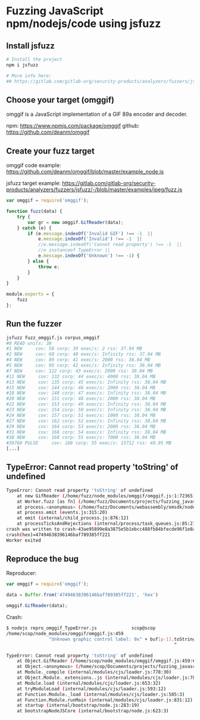 # Fuzzing JavaScript npm/nodejs/code using jsfuzz

## Install jsfuzz
``` sh
# Install the project
npm i jsfuzz

# More info here:
## https://gitlab.com/gitlab-org/security-products/analyzers/fuzzers/jsfuzz
```

## Choose your target (omggif)

omggif is a JavaScript implementation of a GIF 89a encoder and decoder.

npm: https://www.npmjs.com/package/omggif
github: https://github.com/deanm/omggif


## Create your fuzz target

omggif code example: https://github.com/deanm/omggif/blob/master/example_node.js

jsfuzz target example: https://gitlab.com/gitlab-org/security-products/analyzers/fuzzers/jsfuzz/-/blob/master/examples/jpeg/fuzz.js

``` javascript
var omggif = require('omggif');

function fuzz(data) {
    try {
        var gr = new omggif.GifReader(data);
    } catch (e) {
        if (e.message.indexOf('Invalid GIF') !== -1  ||
            e.message.indexOf('Invalid') !== -1  ||
            //e.message.indexOf('Cannot read property') !== -1  ||
            //e instanceof TypeError ||
            e.message.indexOf('Unknown') !== -1) {
        } else {
            throw e;
        }
    }
}

module.exports = {
    fuzz
};
```

## Run the fuzzer

``` sh
jsfuzz fuzz_omggif.js corpus_omggif
#0 READ units: 38
#1 NEW     cov: 58 corp: 39 exec/s: 2 rss: 37.94 MB
#2 NEW     cov: 60 corp: 40 exec/s: Infinity rss: 37.94 MB
#4 NEW     cov: 89 corp: 41 exec/s: 2000 rss: 38.04 MB
#5 NEW     cov: 95 corp: 42 exec/s: Infinity rss: 38.04 MB
#7 NEW     cov: 122 corp: 43 exec/s: 2000 rss: 38.04 MB
#11 NEW     cov: 132 corp: 44 exec/s: 4000 rss: 38.04 MB
#13 NEW     cov: 135 corp: 45 exec/s: Infinity rss: 38.04 MB
#15 NEW     cov: 144 corp: 46 exec/s: 2000 rss: 38.04 MB
#18 NEW     cov: 148 corp: 47 exec/s: Infinity rss: 38.04 MB
#20 NEW     cov: 151 corp: 48 exec/s: 2000 rss: 38.04 MB
#22 NEW     cov: 153 corp: 49 exec/s: Infinity rss: 38.04 MB
#23 NEW     cov: 154 corp: 50 exec/s: Infinity rss: 38.04 MB
#24 NEW     cov: 157 corp: 51 exec/s: 1000 rss: 38.04 MB
#27 NEW     cov: 162 corp: 52 exec/s: Infinity rss: 38.04 MB
#29 NEW     cov: 164 corp: 53 exec/s: 2000 rss: 38.04 MB
#31 NEW     cov: 166 corp: 54 exec/s: Infinity rss: 38.04 MB
#38 NEW     cov: 168 corp: 55 exec/s: 7000 rss: 38.04 MB
#39760 PULSE     cov: 168 corp: 55 exec/s: 15712 rss: 40.95 MB
[...]
```

## TypeError: Cannot read property 'toString' of undefined

``` sh
TypeError: Cannot read property 'toString' of undefined
    at new GifReader (/home/fuzz/node_modules/omggif/omggif.js:1:72365)
    at Worker.fuzz [as fn] (/home/fuzz/Documents/projects/fuzzing_javascript_jsfuzz/fuzz_omggif.js:1:1747)
    at process.<anonymous> (/home/fuzz/Documents/webassembly/emsdk/node/12.18.1_64bit/lib/node_modules/jsfuzz/build/src/worker.js:55:30)
    at process.emit (events.js:315:20)
    at emit (internal/child_process.js:876:12)
    at processTicksAndRejections (internal/process/task_queues.js:85:21)
crash was written to crash-43ae95899e8a3875e5b1ebcc488fb84bfecde96f1e8a841ff4b1218fd2517841
crash(hex)=47494638396146baf789385ff221
Worker exited

```

## Reproduce the bug

Reproducer:
``` javascript
var omggif = require('omggif');

data = Buffer.from('47494638396146baf789385ff221', 'hex')

omggif.GifReader(data);
````

Crash:
``` sh
$ nodejs repro_omggif_TypeError.js             scop@scop
/home/scop/node_modules/omggif/omggif.js:459
                "Unknown graphic control label: 0x" + buf[p-1].toString(16));
                                                               ^

TypeError: Cannot read property 'toString' of undefined
    at Object.GifReader (/home/scop/node_modules/omggif/omggif.js:459:64)
    at Object.<anonymous> (/home/scop/Documents/projects/fuzzing_javascript_jsfuzz/repro_omggif_TypeError.js:5:8)
    at Module._compile (internal/modules/cjs/loader.js:778:30)
    at Object.Module._extensions..js (internal/modules/cjs/loader.js:789:10)
    at Module.load (internal/modules/cjs/loader.js:653:32)
    at tryModuleLoad (internal/modules/cjs/loader.js:593:12)
    at Function.Module._load (internal/modules/cjs/loader.js:585:3)
    at Function.Module.runMain (internal/modules/cjs/loader.js:831:12)
    at startup (internal/bootstrap/node.js:283:19)
    at bootstrapNodeJSCore (internal/bootstrap/node.js:623:3)
```

